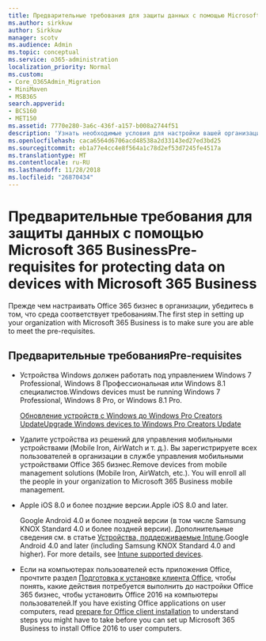 ```yaml
---
title: Предварительные требования для защиты данных с помощью Microsoft 365 Business
ms.author: sirkkuw
author: Sirkkuw
manager: scotv
ms.audience: Admin
ms.topic: conceptual
ms.service: o365-administration
localization_priority: Normal
ms.custom:
- Core_O365Admin_Migration
- MiniMaven
- MSB365
search.appverid:
- BCS160
- MET150
ms.assetid: 7770e280-3a6c-436f-a157-b008a2744f51
description: 'Узнать необходимые условия для настройки вашей организации с помощью Microsoft 365 Business. '
ms.openlocfilehash: caca6564d6706acd48538a2d33143ed27ed3bd25
ms.sourcegitcommit: eb1a77e4cc4e8f564a1c78d2ef53d7245fe4517a
ms.translationtype: MT
ms.contentlocale: ru-RU
ms.lasthandoff: 11/28/2018
ms.locfileid: "26870434"
---
```

# <a name="pre-requisites-for-protecting-data-on-devices-with-microsoft-365-business"></a><span data-ttu-id="75f92-103">Предварительные требования для защиты данных с помощью Microsoft 365 Business</span><span class="sxs-lookup"><span data-stu-id="75f92-103">Pre-requisites for protecting data on devices with Microsoft 365 Business</span></span>

<span data-ttu-id="75f92-104">Прежде чем настраивать Office 365 бизнес в организации, убедитесь в том, что среда соответствует требованиям.</span><span class="sxs-lookup"><span data-stu-id="75f92-104">The first step in setting up your organization with Microsoft 365 Business is to make sure you are able to meet the pre-requisites.</span></span>
  
## <a name="pre-requisites"></a><span data-ttu-id="75f92-105">Предварительные требования</span><span class="sxs-lookup"><span data-stu-id="75f92-105">Pre-requisites</span></span>

- <span data-ttu-id="75f92-106">Устройства Windows должен работать под управлением Windows 7 Professional, Windows 8 Профессиональная или Windows 8.1 специалистов.</span><span class="sxs-lookup"><span data-stu-id="75f92-106">Windows devices must be running Windows 7 Professional, Windows 8 Pro, or Windows 8.1 Pro.</span></span>
    
    [<span data-ttu-id="75f92-107">Обновление устройств с Windows до Windows Pro Creators Update</span><span class="sxs-lookup"><span data-stu-id="75f92-107">Upgrade Windows devices to Windows Pro Creators Update</span></span>](upgrade-to-windows-pro-creators-update.md)
    
- <span data-ttu-id="75f92-p101">Удалите устройства из решений для управления мобильными устройствами (Mobile Iron, AirWatch и т. д.). Вы зарегистрируете всех пользователей в организации в службе управления мобильными устройствами Office 365 бизнес.</span><span class="sxs-lookup"><span data-stu-id="75f92-p101">Remove devices from mobile management solutions (Mobile Iron, AirWatch, etc.). You will enroll all the people in your organization to Microsoft 365 Business mobile management.</span></span>
    
- <span data-ttu-id="75f92-110">Apple iOS 8.0 и более поздние версии.</span><span class="sxs-lookup"><span data-stu-id="75f92-110">Apple iOS 8.0 and later.</span></span>
    
    <span data-ttu-id="75f92-p102">Google Android 4.0 и более поздней версии (в том числе Samsung KNOX Standard 4.0 и более поздней версии). Дополнительные сведения см. в статье [Устройства, поддерживаемые Intune](https://go.microsoft.com/fwlink/p/?linkid=852307).</span><span class="sxs-lookup"><span data-stu-id="75f92-p102">Google Android 4.0 and later (including Samsung KNOX Standard 4.0 and higher). For more details, see [Intune supported devices](https://go.microsoft.com/fwlink/p/?linkid=852307).</span></span>
    
- <span data-ttu-id="75f92-113">Если на компьютерах пользователей есть приложения Office, прочтите раздел [Подготовка к установке клиента Office](prepare-for-office-client-deployment.md), чтобы понять, какие действия потребуется выполнить до настройки Office 365 бизнес, чтобы установить Office 2016 на компьютеры пользователей.</span><span class="sxs-lookup"><span data-stu-id="75f92-113">If you have existing Office applications on user computers, read [prepare for Office client installation](prepare-for-office-client-deployment.md) to understand steps you might have to take before you can set up Microsoft 365 Business to install Office 2016 to user computers.</span></span> 
    


